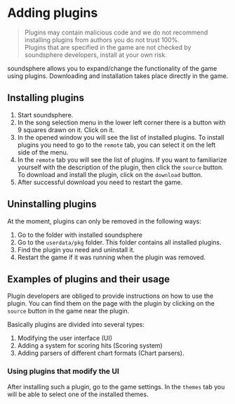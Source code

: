 # Adding plugins
> Plugins may contain malicious code and we do not recommend installing plugins from authors you do not trust 100%.  
> Plugins that are specified in the game are not checked by soundsphere developers, install at your own risk.

soundsphere allows you to expand/change the functionality of the game using plugins. Downloading and installation takes place directly in the game.

## Installing plugins
1. Start soundsphere.
2. In the song selection menu in the lower left corner there is a button with 9 squares drawn on it. Click on it.
3. In the opened window you will see the list of installed plugins. To install plugins you need to go to the `remote` tab, you can select it on the left side of the menu.
4. In the `remote` tab you will see the list of plugins. If you want to familiarize yourself with the description of the plugin, then click the `source` button.   
To download and install the plugin, click on the `download` button.
5. After successful download you need to restart the game.

## Uninstalling plugins 
At the moment, plugins can only be removed in the following ways:
1. Go to the folder with installed soundsphere 
2. Go to the `userdata/pkg` folder. This folder contains all installed plugins.
3. Find the plugin you need and uninstall it.
4. Restart the game if it was running when the plugin was removed.

## Examples of plugins and their usage
Plugin developers are obliged to provide instructions on how to use the plugin. You can find them on the page with the plugin by clicking on the `source` button in the game near the plugin.  

Basically plugins are divided into several types:
1. Modifying the user interface (UI)
2. Adding a system for scoring hits (Scoring system)
3. Adding parsers of different chart formats (Chart parsers).

### Using plugins that modify the UI
After installing such a plugin, go to the game settings. In the `themes` tab you will be able to select one of the installed themes.
